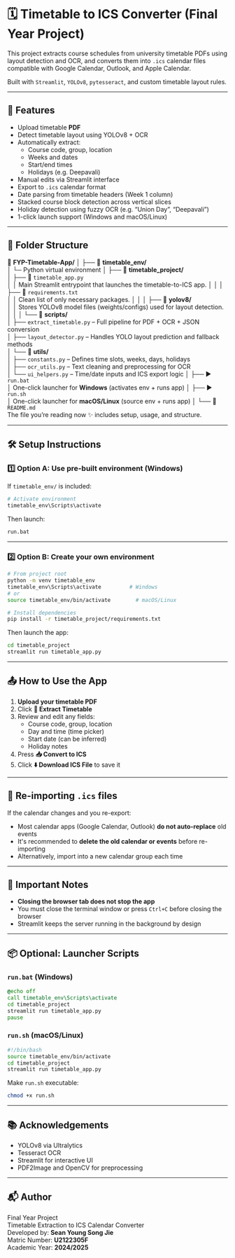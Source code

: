 
# 🗓️ Timetable to ICS Converter (Final Year Project)

This project extracts course schedules from university timetable PDFs using layout detection and OCR, and converts them into `.ics` calendar files compatible with Google Calendar, Outlook, and Apple Calendar.

Built with `Streamlit`, `YOLOv8`, `pytesseract`, and custom timetable layout rules.

---

## 🚀 Features

- Upload timetable **PDF**
- Detect timetable layout using YOLOv8 + OCR
- Automatically extract:
  - Course code, group, location
  - Weeks and dates
  - Start/end times
  - Holidays (e.g. Deepavali)
- Manual edits via Streamlit interface
- Export to `.ics` calendar format
- Date parsing from timetable headers (Week 1 column)
- Stacked course block detection across vertical slices
- Holiday detection using fuzzy OCR (e.g. “Union Day”, “Deepavali”)
- 1-click launch support (Windows and macOS/Linux)

---

## 🧱 Folder Structure

📁 **FYP-Timetable-App/**
│
├── 📁 **timetable_env/**  
│   └─ Python virtual environment
│
├── 📁 **timetable_project/**  
│   ├── 🧠 `timetable_app.py`  
│   │ Main Streamlit entrypoint that launches the timetable-to-ICS app.
│   │
│   ├── 📄 `requirements.txt`  
│   │ Clean list of only necessary packages.
│   │
│   ├── 📁 **yolov8/**  
│   │ Stores YOLOv8 model files (weights/configs) used for layout detection.
│   │
│   └── 📁 **scripts/**  
│       ├── `extract_timetable.py` – Full pipeline for PDF + OCR + JSON conversion  
│       ├── `layout_detector.py` – Handles YOLO layout prediction and fallback methods  
│       └── 📁 **utils/**  
│           ├── `constants.py` – Defines time slots, weeks, days, holidays  
│           ├── `ocr_utils.py` – Text cleaning and preprocessing for OCR  
│           └── `ui_helpers.py` – Time/date inputs and ICS export logic
│
├── ▶️ `run.bat`  
│ One-click launcher for **Windows** (activates env + runs app)
│
├── ▶️ `run.sh`  
│ One-click launcher for **macOS/Linux** (source env + runs app)
│
└── 📘 `README.md`  
 The file you’re reading now ✨ includes setup, usage, and structure.

---

## 🛠️ Setup Instructions

### 1️⃣ Option A: Use pre-built environment (Windows)

If `timetable_env/` is included:

```bash
# Activate environment
timetable_env\Scripts\activate
```

Then launch:

```bash
run.bat
```

---

### 2️⃣ Option B: Create your own environment

```bash
# From project root
python -m venv timetable_env
timetable_env\Scripts\activate         # Windows
# or
source timetable_env/bin/activate        # macOS/Linux

# Install dependencies
pip install -r timetable_project/requirements.txt
```

Then launch the app:

```bash
cd timetable_project
streamlit run timetable_app.py
```

---

## 📤 How to Use the App

1. **Upload your timetable PDF**
2. Click **🧠 Extract Timetable**
3. Review and edit any fields:
   - Course code, group, location
   - Day and time (time picker)
   - Start date (can be inferred)
   - Holiday notes
4. Press **📥 Convert to ICS**
5. Click **⬇️ Download ICS File** to save it

---

## 🔁 Re-importing `.ics` files

If the calendar changes and you re-export:

- Most calendar apps (Google Calendar, Outlook) **do not auto-replace** old events
- It's recommended to **delete the old calendar or events** before re-importing
- Alternatively, import into a new calendar group each time

---

## 🛑 Important Notes

- **Closing the browser tab does not stop the app**
- You must close the terminal window or press `Ctrl+C` before closing the browser
- Streamlit keeps the server running in the background by design

---

## 📦 Optional: Launcher Scripts

### `run.bat` (Windows)

```bat
@echo off
call timetable_env\Scripts\activate
cd timetable_project
streamlit run timetable_app.py
pause
```

### `run.sh` (macOS/Linux)

```bash
#!/bin/bash
source timetable_env/bin/activate
cd timetable_project
streamlit run timetable_app.py
```

Make `run.sh` executable:

```bash
chmod +x run.sh
```

---

## 📚 Acknowledgements

- YOLOv8 via Ultralytics
- Tesseract OCR
- Streamlit for interactive UI
- PDF2Image and OpenCV for preprocessing

---

## 📬 Author

Final Year Project  
Timetable Extraction to ICS Calendar Converter  
Developed by: **Sean Young Song Jie**  
Matric Number: **U2122305F**  
Academic Year: **2024/2025**
